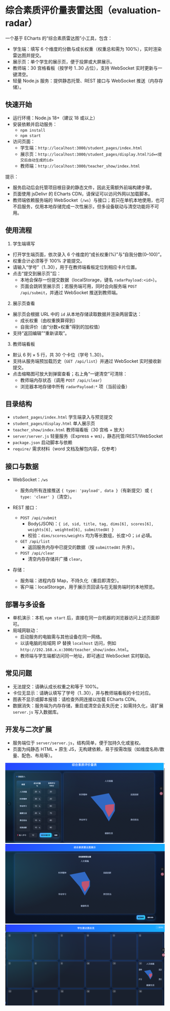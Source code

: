 # 综合素质评价量表雷达图（evaluation-radar）

一个基于 ECharts 的“综合素质雷达图”小工具，包含：
- 学生端：填写 6 个维度的分数与成长权重（权重总和需为 100%），实时渲染雷达图并提交。
- 展示页：单个学生的展示页，便于投屏或大屏展示。
- 教师端：30 宫格看板（按学号 1..30 占位），支持 WebSocket 实时更新与一键清空。
- 轻量 Node.js 服务：提供静态托管、REST 接口与 WebSocket 推送（内存存储）。


## 快速开始

- 运行环境：Node.js 18+（建议 18 或以上）
- 安装依赖并启动服务：
  - `npm install`
  - `npm start`
- 访问页面：
  - 学生端：`http://localhost:3000/student_pages/index.html`
  - 展示页：`http://localhost:3000/student_pages/display.html?id=<提交后自动生成的id>`
  - 教师端：`http://localhost:3000/teacher_show/index.html`

提示：
- 服务启动后会托管项目根目录的静态文件，因此无需额外前端构建步骤。
- 页面使用 jsDelivr 的 ECharts CDN，请保证可以访问外网以加载脚本。
- 教师端依赖服务端的 WebSocket（`/ws`）与接口；若只在单机本地使用，也可不启服务，仅用本地存储完成一次性展示，但多设备联动与清空功能将不可用。


## 使用流程

1) 学生端填写
- 打开学生端页面，依次录入 6 个维度的“成长权重(%)”与“自我分数(0–100)”。
- 权重合计必须等于 100% 才能提交。
- 请输入“学号”（1..30），用于在教师端看板定位到相应卡片位置。
- 点击“提交到展示页”后：
  - 本地会保存一份提交数据（localStorage，键名 `radarPayload:<id>`）。
  - 页面会跳转至展示页；若服务端可用，同时会向服务端 `POST /api/submit`，并通过 WebSocket 推送到教师端。

2) 展示页查看
- 展示页会根据 URL 中的 `id` 从本地存储读取数据并渲染两层雷达：
  - 成长权重（由权重换算得到）
  - 自我评价（由“分数×权重”得到的加权值）
- 支持“返回编辑”“重新读取”。

3) 教师端看板
- 默认 6 列 × 5 行，共 30 个卡位（学号 1..30）。
- 支持从服务端预加载历史（`GET /api/list`）并通过 WebSocket 实时接收新提交。
- 点击缩略图可放大到弹窗查看；右上角“⼀键清空”可清除：
  - 教师端内存状态（调用 `POST /api/clear`）
  - 浏览器本地存储中所有 `radarPayload:*` 项（当前设备）


## 目录结构

- `student_pages/index.html` 学生端录入与预览提交
- `student_pages/display.html` 单人展示页
- `teacher_show/index.html` 教师端看板（30 宫格 + 放大）
- `server/server.js` 轻量服务（Express + ws），静态托管/REST/WebSocket
- `package.json` 启动脚本与依赖
- `require/` 需求材料（word 文档及解包内容，仅参考）


## 接口与数据

- WebSocket：`/ws`
  - 服务向所有连接推送 `{ type: 'payload', data }`（有新提交）或 `{ type: 'clear' }`（清空）。

- REST 接口：
  - `POST /api/submit`
    - Body(JSON)：`{ id, sid, title, tag, dims[6], scores[6], weights[6], weighted[6], submittedAt }`
    - 校验：`dims/scores/weights` 均为等长数组，长度>0；`id` 必填。
  - `GET /api/list`
    - 返回服务内存中已提交的数据（按 `submittedAt` 升序）。
  - `POST /api/clear`
    - 清空内存存储并广播 `clear`。

- 存储：
  - 服务端：进程内存 Map，不持久化（重启即清空）。
  - 客户端：localStorage，用于展示页回读与在无服务端时的本地预览。


## 部署与多设备

- 单机演示：本机 `npm start` 后，直接在同一台机器的浏览器访问上述页面即可。
- 局域网联动：
  - 启动服务的电脑需与其他设备在同一网络。
  - 以该电脑的局域网 IP 替换 `localhost` 访问，例如 `http://192.168.x.x:3000/teacher_show/index.html`。
  - 教师端与学生端都访问同一地址，即可通过 WebSocket 实时联动。


## 常见问题

- 无法提交：请确认成长权重之和等于 100%。
- 卡位无显示：请确认填写了学号（1..30），并与教师端看板的卡位对应。
- 图表不显示或脚本报错：请检查外网连接以加载 ECharts CDN。
- 数据消失：服务端为内存存储，重启或清空会丢失历史；如需持久化，请扩展 `server.js` 写入数据库。


## 开发与二次扩展

- 服务端位于 `server/server.js`，结构简单，便于加持久化或鉴权。
- 页面为纯静态 HTML + 原生 JS，无构建依赖，易于按需改版（如维度名称/数量、配色、布局等）。


![alt text](image-4.png)
![alt text](image-5.png)
![alt text](image-6.png)